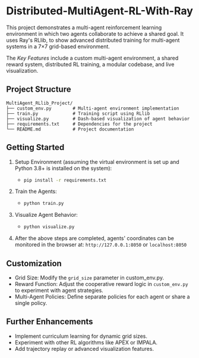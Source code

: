 # Distributed-MultiAgent-RL-With-Ray

This project demonstrates a multi-agent reinforcement learning environment in which two agents collaborate to achieve a shared goal. It uses Ray's RLlib, to show advanced distributed training for multi-agent systems in a 7×7 grid-based environment.

The *Key Features* include a custom multi-agent environment, a shared reward system, distributed RL training, a modular codebase, and live visualization.

## Project Structure

```plaintext
MultiAgent_RLlib_Project/
├── custom_env.py        # Multi-agent environment implementation
├── train.py             # Training script using RLlib
├── visualize.py         # Dash-based visualization of agent behavior
├── requirements.txt     # Dependencies for the project
└── README.md            # Project documentation
```

## Getting Started
1. Setup Environment (assuming the virtual environment is set up and Python 3.8+ is installed on the system):
   - ```bash
     pip install -r requirements.txt
2. Train the Agents:
   - ```bash
     python train.py
3. Visualize Agent Behavior:
   - ```bash
     python visualize.py
4. After the above steps are completed, agents' coordinates can be monitored in the browser at: `http://127.0.0.1:8050` or `localhost:8050`

## Customization
- Grid Size: Modify the `grid_size` parameter in custom_env.py.
- Reward Function: Adjust the cooperative reward logic in `custom_env.py` to experiment with agent strategies.
- Multi-Agent Policies: Define separate policies for each agent or share a single policy.

## Further Enhancements
- Implement curriculum learning for dynamic grid sizes.
- Experiment with other RL algorithms like APEX or IMPALA.
- Add trajectory replay or advanced visualization features.
